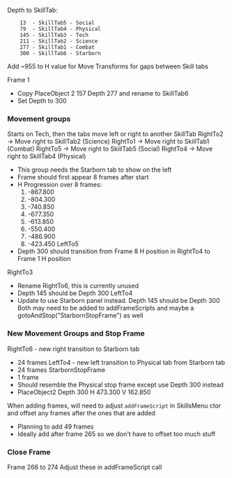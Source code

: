 Depth to SkillTab:
```
	13  - SkillTab5 - Social
	79  - SkillTab4 - Physical
	145 - SkillTab3 - Tech
	211 - SkillTab2 - Science
	277 - SkillTab1 - Combat
	300 - SkillTab6 - Starborn
```

Add ~955 to H value for Move Transforms for gaps between Skill tabs

Frame 1
- Copy PlaceObject 2 157 Depth 277 and rename to SkillTab6
- Set Depth to 300

### Movement groups
Starts on Tech, then the tabs move left or right to another SkillTab
RightTo2 -> Move right to SkillTab2 (Science)
RightTo1 -> Move right to SkillTab1 (Combat)
RightTo5 -> Move right to SkillTab5 (Social)
RightTo4 -> Move right to SkillTab4 (Physical)
- This group needs the Starborn tab to show on the left
- Frame should first appear 8 frames after start
- H Progression over 8 frames:
	1. -867.800
	2. -804.300
	3. -740.850
	4. -677.350
	5. -613.850
	6. -550.400
	7. -486.900
	8. -423.450
LeftTo5
- Depth 300 should transition from Frame 8 H position in RightTo4 to Frame 1 H position

RightTo3
- Rename RightTo6, this is currently unused
- Depth 145 should be Depth 300
LeftTo4
- Update to use Starborn panel instead. Depth 145 should be Depth 300
Both may need to be added to addFrameScripts and maybe a gotoAndStop("StarbornStopFrame") as well
### New Movement Groups and Stop Frame
RightTo6 - new right transition to Starborn tab
- 24 frames
LeftTo4 - new left transition to Physical tab from Starborn tab
- 24 frames
StarbornStopFrame
- 1 frame
- Should resemble the Physical stop frame except use Depth 300 instead
- PlaceObject2 Depth 300 H 473.300 V 162.850

When adding frames, will need to adjust `addFrameScript` in SkillsMenu ctor and offset any frames after the ones that are added
- Planning to add 49 frames
- Ideally add after frame 265 so we don't have to offset too much stuff



### Close Frame
Frame 266 to 274
Adjust these in addFrameScript call
